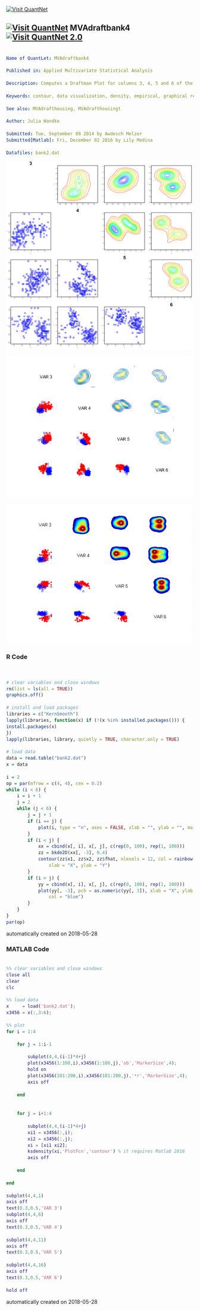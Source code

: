 [<img src="https://github.com/QuantLet/Styleguide-and-FAQ/blob/master/pictures/banner.png" width="888" alt="Visit QuantNet">](http://quantlet.de/)

## [<img src="https://github.com/QuantLet/Styleguide-and-FAQ/blob/master/pictures/qloqo.png" alt="Visit QuantNet">](http://quantlet.de/) **MVAdraftbank4** [<img src="https://github.com/QuantLet/Styleguide-and-FAQ/blob/master/pictures/QN2.png" width="60" alt="Visit QuantNet 2.0">](http://quantlet.de/)

```yaml

Name of QuantLet: MVAdraftbank4

Published in: Applied Multivariate Statistical Analysis

Description: Computes a Draftman Plot for columns 3, 4, 5 and 6 of the Swiss bank notes data.

Keywords: contour, data visualization, density, empirical, graphical representation, plot, scatterplot

See also: MVAdrafthousing, MVAdrafthousingt

Author: Julia Wandke

Submitted: Tue, September 09 2014 by Awdesch Melzer
Submitted[Matlab]: Fri, December 02 2016 by Lily Medina

Datafiles: bank2.dat

```

![Picture1](MVAdraftbank4-1.png)

![Picture2](MVAdraftbank4_matlab.png)

![Picture3](MVAdraftbank4_matlabOLD.png)

### R Code
```r


# clear variables and close windows
rm(list = ls(all = TRUE))
graphics.off()

# install and load packages
libraries = c("KernSmooth")
lapply(libraries, function(x) if (!(x %in% installed.packages())) {
install.packages(x)
})
lapply(libraries, library, quietly = TRUE, character.only = TRUE)

# load data
data = read.table("bank2.dat")
x = data

i = 2
op = par(mfrow = c(4, 4), cex = 0.2)
while (i < 6) {
    i = i + 1
    j = 2
    while (j < 6) {
        j = j + 1
        if (i == j) {
            plot(i, type = "n", axes = FALSE, xlab = "", ylab = "", main = i, cex.main = 5)
        }
        if (i < j) {
            xx = cbind(x[, i], x[, j], c(rep(0, 100), rep(1, 100)))
            zz = bkde2D(xx[, -3], 0.4)
            contour(zz$x1, zz$x2, zz$fhat, nlevels = 12, col = rainbow(20), drawlabels = FALSE, 
                xlab = "X", ylab = "Y")
        }
        if (i > j) {
            yy = cbind(x[, i], x[, j], c(rep(0, 100), rep(1, 100)))
            plot(yy[, -3], pch = as.numeric(yy[, 3]), xlab = "X", ylab = "Y", cex = 3, 
                col = "blue")
        }
    }
}
par(op)
```

automatically created on 2018-05-28

### MATLAB Code
```matlab

%% clear variables and close windows
close all 
clear
clc

%% load data
x     = load('bank2.dat');
x3456 = x(:,3:6);

%% plot
for i = 1:4

    for j = 1:i-1
        
        subplot(4,4,(i-1)*4+j)
        plot(x3456(1:100,i),x3456(1:100,j),'ob','MarkerSize',4);
        hold on
        plot(x3456(101:200,i),x3456(101:200,j),'*r','MarkerSize',4);
        axis off

    end
        

    for j = i+1:4
      
        subplot(4,4,(i-1)*4+j)
        xi1 = x3456(:,i);
        xi2 = x3456(:,j);
        xi = [xi1 xi2];
        ksdensity(xi,'PlotFcn','contour') % it requires Matlab 2016
        axis off
        
    end

end

subplot(4,4,1)
axis off
text(0.3,0.5,'VAR 3')
subplot(4,4,6)
axis off
text(0.3,0.5,'VAR 4')

subplot(4,4,11)
axis off
text(0.3,0.5,'VAR 5')

subplot(4,4,16)
axis off
text(0.3,0.5,'VAR 6')

hold off

```

automatically created on 2018-05-28